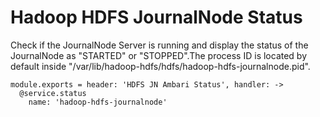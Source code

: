 
# Hadoop HDFS JournalNode Status

Check if the JournalNode Server is running and display the status of the
JournalNode as "STARTED" or "STOPPED".The process ID is located by default
inside "/var/lib/hadoop-hdfs/hdfs/hadoop-hdfs-journalnode.pid".

    module.exports = header: 'HDFS JN Ambari Status', handler: ->
      @service.status
        name: 'hadoop-hdfs-journalnode'
